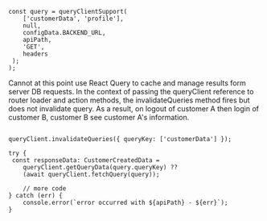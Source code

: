 ```
const query = queryClientSupport(
 	['customerData', 'profile'],
 	null,
 	configData.BACKEND_URL,
 	apiPath,
 	'GET',
 	headers
 );
);
```

Cannot at this point use React Query to cache and manage results form server DB requests. In the context of passing the queryClient reference to router loader and action methods, the invalidateQueries method fires but does not invalidate query. As a result, on logout of customer A then login of customer B, customer B see customer A's information.

```

queryClient.invalidateQueries({ queryKey: ['customerData'] });

try {
 const responseData: CustomerCreatedData =
 	queryClient.getQueryData(query.queryKey) ??
 	(await queryClient.fetchQuery(query));

    // more code
} catch (err) {
    console.error(`error occurred with ${apiPath} - ${err}`);
}
```
